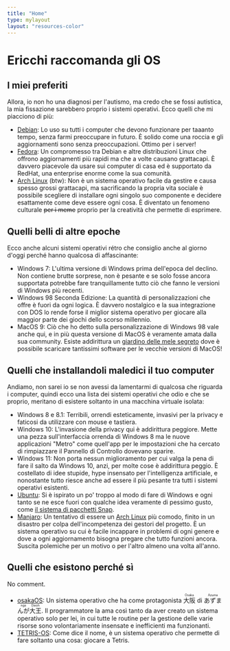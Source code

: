 ```yaml
---
title: "Home"
type: mylayout
layout: "resources-color"
---
```


# Ericchi raccomanda gli OS

## I miei preferiti
Allora, io non ho una diagnosi per l'autismo, ma credo che se fossi autistica, la mia fissazione sarebbero proprio i sistemi operativi. Ecco quelli che mi piacciono di più:
- [Debian](https://debian.org): Lo uso su tutti i computer che devono funzionare per taaanto tempo, senza farmi preoccupare in futuro. È solido come una roccia e gli aggiornamenti sono senza preoccupazioni. Ottimo per i server!
- [Fedora](https://fedoraproject.org/): Un compromesso tra Debian e altre distribuzioni Linux che offrono aggiornamenti più rapidi ma che a volte causano grattacapi. È davvero piacevole da usare sui computer di casa ed è supportato da RedHat, una enterprise enorme come la sua comunità.
- [Arch Linux](https://archlinux.org/) (btw): Non è un sistema operativo facile da gestire e causa spesso grossi grattacapi, ma sacrificando la propria vita sociale è possibile scegliere di installare ogni singolo suo componente e decidere esattamente come deve essere ogni cosa. È diventato un fenomeno culturale ~~per i meme~~ proprio per la creatività che permette di esprimere.

## Quelli belli di altre epoche
Ecco anche alcuni sistemi operativi rétro che consiglio anche al giorno d'oggi perché hanno qualcosa di affascinante:
- Windows 7: L'ultima versione di Windows prima dell'epoca del declino. Non contiene brutte sorprese, non è pesante e se solo fosse ancora supportata potrebbe fare tranquillamente tutto ciò che fanno le versioni di Windows più recenti.
- Windows 98 Seconda Edizione: La quantità di personalizzazioni che offre è fuori da ogni logica. È davvero nostalgico e la sua integrazione con DOS lo rende forse il miglior sistema operativo per giocare alla maggior parte dei giochi dello scorso millennio.
- MacOS 9: Ciò che ho detto sulla personalizzazione di Windows 98 vale anche qui, e in più questa versione di MacOS è veramente amata dalla sua community. Esiste addirittura un [giardino delle mele segreto](https://macintoshgarden.org/) dove è possibile scaricare tantissimi software per le vecchie versioni di MacOS!

## Quelli che installandoli maledici il tuo computer
Andiamo, non sarei io se non avessi da lamentarmi di qualcosa che riguarda i computer, quindi ecco una lista dei sistemi operativi che odio e che se proprio, meritano di esistere soltanto in una macchina virtuale isolata:
- Windows 8 e 8.1: Terribili, orrendi esteticamente, invasivi per la privacy e faticosi da utilizzare con mouse e tastiera.
- Windows 10: L'invasione della privacy qui è addirittura peggiore. Mette una pezza sull'interfaccia orrenda di Windows 8 ma le nuove applicazioni "Metro" come quell'app per le impostazioni che ha cercato di rimpiazzare il Pannello di Controllo dovevano sparire.
- Windows 11: Non porta nessun miglioramento per cui valga la pena di fare il salto da Windows 10, anzi, per molte cose è addirittura peggio. È costellato di idee stupide, hype insensato per l'intelligenza artificiale, e nonostante tutto riesce anche ad essere il più pesante tra tutti i sistemi operativi esistenti.
- [Ubuntu](https://ubuntu.com): Si è ispirato un po' troppo al modo di fare di Windows e ogni tanto se ne esce fuori con qualche idea veramente di pessimo gusto, come [il sistema di pacchetti Snap](https://www.miamammausalinux.org/2023/05/canonical-continuera-non-solo-a-promuovere-i-pacchetti-ubuntu-di-tipo-snap-ma-a-preferirli-ai-container-docker/).
- [Manjaro](https://manjaro.org/): Un tentativo di essere un [Arch Linux](https://archlinux.org/) più comodo, finito in un disastro per colpa dell'incompetenza dei gestori del progetto. È un sistema operativo su cui è facile incappare in problemi di ogni genere e dove a ogni aggiornamento bisogna pregare che tutto funzioni ancora. Suscita polemiche per un motivo o per l'altro almeno una volta all'anno.

## Quelli che esistono perché sì
No comment.
- [osakaOS](https://leechplus.neocities.org/projects/osakaOS): Un sistema operativo che ha come protagonista <ruby>大阪<rt>Osaka</rt></ruby> di <ruby>あずまんが<rt>Azumanga</rt></ruby><ruby>大王<rt>Daioh</rt></ruby>. Il programmatore la ama così tanto da aver creato un sistema operativo solo per lei, in cui tutte le routine per la gestione delle varie risorse sono volontariamente insensate e inefficienti ma funzionanti.
- [TETRIS-OS](https://github.com/lucianoforks/tetris-os): Come dice il nome, è un sistema operativo che permette di fare soltanto una cosa: giocare a Tetris.
